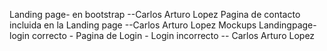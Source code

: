 Landing page- en bootstrap --Carlos Arturo Lopez
Pagina de contacto incluida en la Landing page --Carlos Arturo Lopez
Mockups Landingpage- login correcto - Pagina de Login - Login incorrecto -- Carlos Arturo Lopez
